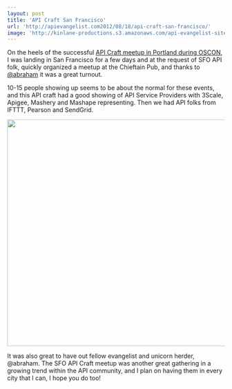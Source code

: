 ```yaml
---
layout: post
title: 'API Craft San Francisco'
url: 'http://apievangelist.com2012/08/18/api-craft-san-francisco/'
image: 'http://kinlane-productions.s3.amazonaws.com/api-evangelist-site/blog/API-Craft-SFO-July-2012.png'
---
```



<p>
     On the heels of the successful <a title="API Craft OSCON Portland, OR" href="http://apievangelist.com/2012/07/20/definition-of-api-craft/">API Craft meetup in Portland during OSCON</a>, I was landing in San Francisco for a few days and at the request of SFO API folk, quickly organized a meetup at the Chieftain Pub, and thanks to <a title="@abraham" href="https://twitter.com/abraham">@abraham</a> it was a great turnout.
</p>
<p>
     10-15 people showing up seems to be about the normal for these events, and this API craft had a good showing of API Service Providers with 3Scale, Apigee, Mashery and Mashape representing. Then we had API folks from IFTTT, Pearson and SendGrid.
</p>
<p>
     <img src="http://kinlane-productions.s3.amazonaws.com/api-craft/API-Craft-SFO-July-2012.png"  width="525" />
</p>
<p>
     It was also great to have out fellow evangelist and unicorn herder, @abraham. The SFO API Craft meetup was another great gathering in a growing trend within the API community, and I plan on having them in every city that I can, I hope you do too!
</p>
